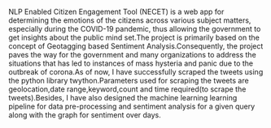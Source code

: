 NLP Enabled Citizen Engagement Tool (NECET) is a web app for determining the emotions of the citizens across various subject matters, especially during the COVID-19 pandemic, thus allowing the government to get insights about the public mind set.The project is primarily based on the concept of Geotagging based Sentiment Analysis.Consequently, the project paves the way for the government and many organizations to address the situations that has led to instances of mass hysteria and panic due to the outbreak of corona.As of now, I have successfully scraped the tweets using the python library twython.Parameters used for scraping the tweets are geolocation,date range,keyword,count and time required(to scrape the tweets).Besides, I have also designed the machine learning learning pipeline for data pre-processing and sentiment analysis for a given query along with the graph for sentiment over days.
